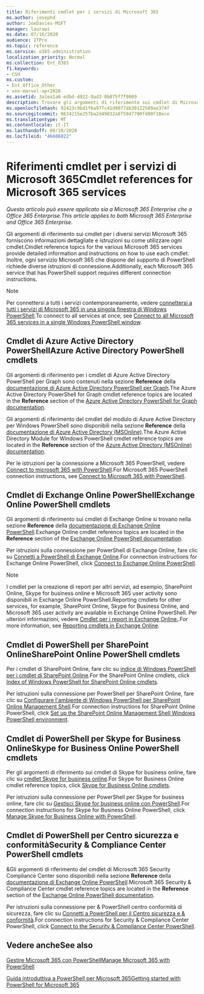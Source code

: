 ```yaml
---
title: Riferimenti cmdlet per i servizi di Microsoft 365
ms.author: josephd
author: JoeDavies-MSFT
manager: laurawi
ms.date: 07/16/2020
audience: ITPro
ms.topic: reference
ms.service: o365-administration
localization_priority: Normal
ms.collection: Ent_O365
f1.keywords:
- CSH
ms.custom:
- Ent_Office_Other
- seo-marvel-apr2020
ms.assetid: 3a1ea1a6-edbd-4922-9ad3-0b075f7f9009
description: Trovare gli argomenti di riferimento sui cmdlet di Microsoft 365 PowerShell per Azure AD, Exchange Online, SharePoint Online, Skype for business online e sicurezza & conformità.
ms.openlocfilehash: 92423c9bd1f6a977c41d9077ab30122589ae374f
ms.sourcegitcommit: 8634215e257ba2d49832a8f5947700fd00f18ece
ms.translationtype: MT
ms.contentlocale: it-IT
ms.lasthandoff: 08/10/2020
ms.locfileid: "46606022"
---
```

# <a name="cmdlet-references-for-microsoft-365-services"></a><span data-ttu-id="9ee97-103">Riferimenti cmdlet per i servizi di Microsoft 365</span><span class="sxs-lookup"><span data-stu-id="9ee97-103">Cmdlet references for Microsoft 365 services</span></span>

<span data-ttu-id="9ee97-104">*Questo articolo può essere applicato sia a Microsoft 365 Enterprise che a Office 365 Enterprise.*</span><span class="sxs-lookup"><span data-stu-id="9ee97-104">*This article applies to both Microsoft 365 Enterprise and Office 365 Enterprise.*</span></span>

<span data-ttu-id="9ee97-105">Gli argomenti di riferimento sui cmdlet per i diversi servizi Microsoft 365 forniscono informazioni dettagliate e istruzioni su come utilizzare ogni cmdlet.</span><span class="sxs-lookup"><span data-stu-id="9ee97-105">Cmdlet reference topics for the various Microsoft 365 services provide detailed information and instructions on how to use each cmdlet.</span></span> <span data-ttu-id="9ee97-106">Inoltre, ogni servizio Microsoft 365 che dispone del supporto di PowerShell richiede diverse istruzioni di connessione.</span><span class="sxs-lookup"><span data-stu-id="9ee97-106">Additionally, each Microsoft 365 service that has PowerShell support requires different connection instructions.</span></span>
  
> [!NOTE]
> <span data-ttu-id="9ee97-107">Per connettersi a tutti i servizi contemporaneamente, vedere [connettersi a tutti i servizi di Microsoft 365 in una singola finestra di Windows PowerShell](connect-to-all-office-365-services-in-a-single-windows-powershell-window.md).</span><span class="sxs-lookup"><span data-stu-id="9ee97-107">To connect to all services at once, see [Connect to all Microsoft 365 services in a single Windows PowerShell window](connect-to-all-office-365-services-in-a-single-windows-powershell-window.md).</span></span> 
  
## <a name="azure-active-directory-powershell-cmdlets"></a><span data-ttu-id="9ee97-108">Cmdlet di Azure Active Directory PowerShell</span><span class="sxs-lookup"><span data-stu-id="9ee97-108">Azure Active Directory PowerShell cmdlets</span></span>

<span data-ttu-id="9ee97-109">Gli argomenti di riferimento per i cmdlet di Azure Active Directory PowerShell per Graph sono contenuti nella sezione **Reference** della [documentazione di Azure Active Directory PowerShell per Graph](https://docs.microsoft.com/powershell/azure/active-directory/install-adv2?view=azureadps-2.0).</span><span class="sxs-lookup"><span data-stu-id="9ee97-109">The Azure Active Directory PowerShell for Graph cmdlet reference topics are located in the **Reference** section of the [Azure Active Directory PowerShell for Graph documentation](https://docs.microsoft.com/powershell/azure/active-directory/install-adv2?view=azureadps-2.0).</span></span>

<span data-ttu-id="9ee97-110">Gli argomenti di riferimento del cmdlet del modulo di Azure Active Directory per Windows PowerShell sono disponibili nella sezione **Reference** della [documentazione di Azure Active Directory (MSOnline)](https://docs.microsoft.com/powershell/azure/active-directory/overview?view=azureadps-1.0).</span><span class="sxs-lookup"><span data-stu-id="9ee97-110">The Azure Active Directory Module for Windows PowerShell cmdlet reference topics are located in the **Reference** section of the [Azure Active Directory (MSOnline) documentation](https://docs.microsoft.com/powershell/azure/active-directory/overview?view=azureadps-1.0).</span></span>

<span data-ttu-id="9ee97-111">Per le istruzioni per la connessione a Microsoft 365 PowerShell, vedere [Connect to microsoft 365 with PowerShell](connect-to-office-365-powershell.md).</span><span class="sxs-lookup"><span data-stu-id="9ee97-111">For Microsoft 365 PowerShell connection instructions, see [Connect to Microsoft 365 with PowerShell](connect-to-office-365-powershell.md).</span></span>
  
## <a name="exchange-online-powershell-cmdlets"></a><span data-ttu-id="9ee97-112">Cmdlet di Exchange Online PowerShell</span><span class="sxs-lookup"><span data-stu-id="9ee97-112">Exchange Online PowerShell cmdlets</span></span>

<span data-ttu-id="9ee97-113">Gli argomenti di riferimento sui cmdlet di Exchange Online si trovano nella sezione **Reference** della [documentazione di Exchange Online PowerShell](https://docs.microsoft.com/powershell/exchange/exchange-online/exchange-online-powershell?view=exchange-ps).</span><span class="sxs-lookup"><span data-stu-id="9ee97-113">Exchange Online cmdlet reference topics are located in the **Reference** section of the [Exchange Online PowerShell documentation](https://docs.microsoft.com/powershell/exchange/exchange-online/exchange-online-powershell?view=exchange-ps).</span></span>
  
<span data-ttu-id="9ee97-114">Per istruzioni sulla connessione per PowerShell di Exchange Online, fare clic su [Connetti a PowerShell di Exchange Online](https://go.microsoft.com/fwlink/p/?LinkId=396554).</span><span class="sxs-lookup"><span data-stu-id="9ee97-114">For connection instructions for Exchange Online PowerShell, click [Connect to Exchange Online PowerShell](https://go.microsoft.com/fwlink/p/?LinkId=396554).</span></span>
  
> [!NOTE]
> <span data-ttu-id="9ee97-115">I cmdlet per la creazione di report per altri servizi, ad esempio, SharePoint Online, Skype for business online e Microsoft 365 user activity sono disponibili in Exchange Online PowerShell.</span><span class="sxs-lookup"><span data-stu-id="9ee97-115">Reporting cmdlets for other services, for example, SharePoint Online, Skype for Business Online, and Microsoft 365 user activity are available in Exchange Online PowerShell.</span></span> <span data-ttu-id="9ee97-116">Per ulteriori informazioni, vedere [Cmdlet per i report in Exchange Online.](https://go.microsoft.com/fwlink/p/?LinkId=691595).</span><span class="sxs-lookup"><span data-stu-id="9ee97-116">For more information, see [Reporting cmdlets in Exchange Online](https://go.microsoft.com/fwlink/p/?LinkId=691595).</span></span> 
  
## <a name="sharepoint-online-powershell-cmdlets"></a><span data-ttu-id="9ee97-117">Cmdlet di PowerShell per SharePoint Online</span><span class="sxs-lookup"><span data-stu-id="9ee97-117">SharePoint Online PowerShell cmdlets</span></span>

<span data-ttu-id="9ee97-118">Per i cmdlet di SharePoint Online, fare clic su [indice di Windows PowerShell per i cmdlet di SharePoint Online](https://go.microsoft.com/fwlink/p/?LinkId=691476).</span><span class="sxs-lookup"><span data-stu-id="9ee97-118">For the SharePoint Online cmdlets, click [Index of Windows PowerShell for SharePoint Online cmdlets](https://go.microsoft.com/fwlink/p/?LinkId=691476).</span></span>
  
<span data-ttu-id="9ee97-119">Per istruzioni sulla connessione per PowerShell per SharePoint Online, fare clic su [Configurare l'ambiente di Windows PowerShell per SharePoint Online Management Shell](https://go.microsoft.com/fwlink/p/?LinkId=691603).</span><span class="sxs-lookup"><span data-stu-id="9ee97-119">For connection instructions for SharePoint Online PowerShell, click [Set up the SharePoint Online Management Shell Windows PowerShell environment](https://go.microsoft.com/fwlink/p/?LinkId=691603).</span></span>
  
## <a name="skype-for-business-online-powershell-cmdlets"></a><span data-ttu-id="9ee97-120">Cmdlet di PowerShell per Skype for Business Online</span><span class="sxs-lookup"><span data-stu-id="9ee97-120">Skype for Business Online PowerShell cmdlets</span></span>

<span data-ttu-id="9ee97-121">Per gli argomenti di riferimento sui cmdlet di Skype for business online, fare clic su [cmdlet Skype for business online](https://technet.microsoft.com/library/mt228132.aspx).</span><span class="sxs-lookup"><span data-stu-id="9ee97-121">For Skype for Business Online cmdlet reference topics, click [Skype for Business Online cmdlets](https://technet.microsoft.com/library/mt228132.aspx).</span></span>
  
<span data-ttu-id="9ee97-122">Per istruzioni sulla connessione per PowerShell per Skype for business online, fare clic su [Gestisci Skype for business online con PowerShell](manage-skype-for-business-online-with-office-365-powershell.md).</span><span class="sxs-lookup"><span data-stu-id="9ee97-122">For connection instructions for Skype for Business Online PowerShell, click [Manage Skype for Business Online with PowerShell](manage-skype-for-business-online-with-office-365-powershell.md).</span></span>

## <a name="security-amp-compliance-center-powershell-cmdlets"></a><span data-ttu-id="9ee97-123">Cmdlet di PowerShell per Centro sicurezza e conformità</span><span class="sxs-lookup"><span data-stu-id="9ee97-123">Security &amp; Compliance Center PowerShell cmdlets</span></span>

<span data-ttu-id="9ee97-124">&amp;Gli argomenti di riferimento del cmdlet di Microsoft 365 Security Compliance Center sono disponibili nella sezione **Reference** della [documentazione di Exchange Online PowerShell](https://docs.microsoft.com/powershell/exchange/exchange-online/exchange-online-powershell?view=exchange-ps).</span><span class="sxs-lookup"><span data-stu-id="9ee97-124">Microsoft 365 Security &amp; Compliance Center cmdlet reference topics are located in the **Reference** section of the [Exchange Online PowerShell documentation](https://docs.microsoft.com/powershell/exchange/exchange-online/exchange-online-powershell?view=exchange-ps).</span></span>
  
<span data-ttu-id="9ee97-125">Per istruzioni sulla connessione per &amp; PowerShell centro conformità di sicurezza, fare clic su [Connetti a PowerShell per il Centro sicurezza e &amp; conformità](https://docs.microsoft.com/powershell/exchange/connect-to-scc-powershell?view=exchange-ps).</span><span class="sxs-lookup"><span data-stu-id="9ee97-125">For connection instructions for Security &amp; Compliance Center PowerShell, click [Connect to the Security &amp; Compliance Center PowerShell](https://docs.microsoft.com/powershell/exchange/connect-to-scc-powershell?view=exchange-ps).</span></span>


  
## <a name="see-also"></a><span data-ttu-id="9ee97-126">Vedere anche</span><span class="sxs-lookup"><span data-stu-id="9ee97-126">See also</span></span>

[<span data-ttu-id="9ee97-127">Gestire Microsoft 365 con PowerShell</span><span class="sxs-lookup"><span data-stu-id="9ee97-127">Manage Microsoft 365 with PowerShell</span></span>](manage-office-365-with-office-365-powershell.md)
  
[<span data-ttu-id="9ee97-128">Guida introduttiva a PowerShell per Microsoft 365</span><span class="sxs-lookup"><span data-stu-id="9ee97-128">Getting started with PowerShell for Microsoft 365</span></span>](getting-started-with-office-365-powershell.md)

